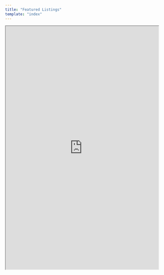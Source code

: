 ```yaml
---
title: "Featured Listings"
template: "index"
---
```


<iframe src="https://my.flexmls.com/BonnieHood/search/shared_links/7o1BM/listings" width="100%" height="800px"></iframe>
